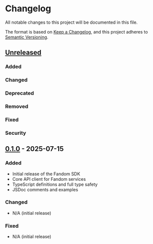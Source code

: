 # Changelog

All notable changes to this project will be documented in this file.

The format is based on [Keep a Changelog](https://keepachangelog.com/en/1.0.0/),
and this project adheres to [Semantic Versioning](https://semver.org/spec/v2.0.0.html).

## [Unreleased]

### Added

### Changed

### Deprecated

### Removed

### Fixed

### Security

## [0.1.0] - 2025-07-15

### Added

- Initial release of the Fandom SDK
- Core API client for Fandom services
- TypeScript definitions and full type safety
- JSDoc comments and examples

### Changed

- N/A (initial release)

### Fixed

- N/A (initial release)

[Unreleased]: https://github.com/USERNAME/fandom-sdk/compare/v0.1.0...HEAD
[0.1.0]: https://github.com/USERNAME/fandom-sdk/releases/tag/v0.1.0

